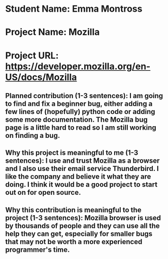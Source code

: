 
# Student Name: Emma Montross
# Project Name: Mozilla
# Project URL: https://developer.mozilla.org/en-US/docs/Mozilla

## Planned contribution (1-3 sentences): I am going to find and fix a beginner bug, either adding a few lines of (hopefully) python code or adding some more documentation. The Mozilla bug page is a little hard to read so I am still working on finding a bug.

## Why this project is meaningful to me (1-3 sentences): I use and trust Mozilla as a browser and I also use their email service Thunderbird. I like the company and believe it what they are doing. I think it would be a good project to start out on for open source.

## Why this contribution is meaningful to the project (1-3 sentences): Mozilla browser is used by thousands of people and they can use all the help they can get, especially for smaller bugs that may not be worth a more experienced programmer's time.
